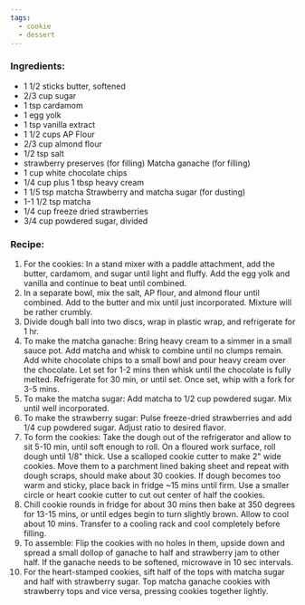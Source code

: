 ```yaml
---
tags:
  - cookie
  - dessert
---
```

### Ingredients:
- 1 1/2 sticks butter, softened
- 2/3 cup sugar
- 1 tsp cardamom
- 1 egg yolk
- 1 tsp vanilla extract
- 1 1/2 cups AP Flour
- 2/3 cup almond flour 
- 1/2 tsp salt 
- strawberry preserves (for filling)
Matcha ganache (for filling)
- 1 cup white chocolate chips
- 1/4 cup plus 1 tbsp heavy cream
- 1 1/5 tsp matcha
Strawberry and matcha sugar (for dusting)
- 1-1 1/2 tsp matcha
- 1/4 cup freeze dried strawberries
- 3/4 cup powdered sugar, divided

### Recipe:
1. For the cookies: In a stand mixer with a paddle attachment, add the butter, cardamom, and sugar until light and fluffy. Add the egg yolk and vanilla and continue to beat until combined. 
2. In a separate bowl, mix the salt, AP flour, and almond flour until combined. Add to the butter and mix until just incorporated. Mixture will be rather crumbly. 
3. Divide dough ball into two discs, wrap in plastic wrap, and refrigerate for 1 hr. 
4. To make the matcha ganache: Bring heavy cream to a simmer in a small sauce pot. Add matcha and whisk to combine until no clumps remain. Add white chocolate chips to a small bowl and pour heavy cream over the chocolate. Let set for 1-2 mins then whisk until the chocolate is fully melted. Refrigerate for 30 min, or until set. Once set, whip with a fork for 3-5 mins. 
5. To make the matcha sugar: Add matcha to 1/2 cup powdered sugar. Mix until well incorporated.
6. To make the strawberry sugar: Pulse freeze-dried strawberries and add 1/4 cup powdered sugar. Adjust ratio to desired flavor. 
7. To form the cookies: Take the dough out of the refrigerator and allow to sit 5-10 min, until soft enough to roll. On a floured work surface, roll dough until 1/8" thick. Use a scalloped cookie cutter to make 2" wide cookies. Move them to a parchment lined baking sheet and repeat with dough scraps, should make about 30 cookies. If dough becomes too warm and sticky, place back in fridge ~15 mins until firm. Use a smaller circle or heart cookie cutter to cut out center of half the cookies.
8. Chill cookie rounds in fridge for about 30 mins then bake at 350 degrees for 13-15 mins, or until edges begin to turn slightly brown. Allow to cool about 10 mins. Transfer to a cooling rack and cool completely before filling. 
9. To assemble: Flip the cookies with no holes in them, upside down and spread a small dollop of ganache to half and strawberry jam to other half. If the ganache needs to be softened, microwave in 10 sec intervals. 
10. For the heart-stamped cookies, sift half of the tops with matcha sugar and half with strawberry sugar. Top matcha ganache cookies with strawberry tops and vice versa, pressing cookies together lightly. 